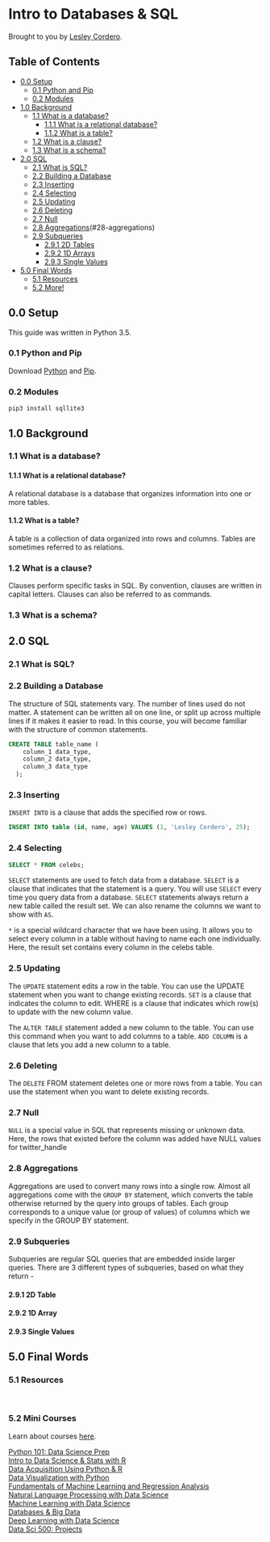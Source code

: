 Intro to Databases & SQL
==================

Brought to you by [Lesley Cordero](http://www.columbia.edu/~lc2958).

## Table of Contents

- [0.0 Setup](#00-setup)
	+ [0.1 Python and Pip](#01-python-and-pip)
	+ [0.2 Modules](#02-modules)
- [1.0 Background](#10-background)
	+ [1.1 What is a database?](#11-what-is-a-database)
		* [1.1.1 What is a relational database?](#111-what-is-a-relational-database)
		* [1.1.2 What is a table?](#112-what-is-a-table)
	+ [1.2 What is a clause?](#12-what-is-a-clause)
	+ [1.3 What is a schema?](#13-what-is-a-schema)
- [2.0 SQL](#20-sql)
	+ [2.1 What is SQL?](#21-what-is-sql)
	+ [2.2 Building a Database](#22-building-a-database)
	+ [2.3 Inserting](#23-inserting)
	+ [2.4 Selecting](#24-selecting)
	+ [2.5 Updating](#25-updating)
	+ [2.6 Deleting](#26-deleting)
	+ [2.7 Null](#27-null)
	+ [2.8 Aggregations](#28-aggregations)(#28-aggregations)
	+ [2.9 Subqueries](#29-subqueries)
		* [2.9.1 2D Tables](#291-2d-tables)
		* [2.9.2 1D Arrays](#292-1d-arrays)
		* [2.9.3 Single Values](#293-single-values)
- [5.0 Final Words](#50-final-words)
	+ [5.1 Resources](#51-resources)
	+ [5.2 More!](#52-more)


## 0.0 Setup

This guide was written in Python 3.5.


### 0.1 Python and Pip

Download [Python](https://www.python.org/downloads/) and [Pip](https://pip.pypa.io/en/stable/installing/).

### 0.2 Modules

```
pip3 install sqllite3
```

## 1.0 Background

### 1.1 What is a database?

#### 1.1.1 What is a relational database?

 A relational database is a database that organizes information into one or more tables. 

#### 1.1.2 What is a table? 

A table is a collection of data organized into rows and columns. Tables are sometimes referred to as relations.


### 1.2 What is a clause?

Clauses perform specific tasks in SQL. By convention, clauses are written in capital letters. Clauses can also be referred to as commands.

### 1.3 What is a schema?


## 2.0 SQL


### 2.1 What is SQL? 


### 2.2 Building a Database

The structure of SQL statements vary. The number of lines used do not matter. A statement can be written all on one line, or split up across multiple lines if it makes it easier to read. In this course, you will become familiar with the structure of common statements.

``` SQL
CREATE TABLE table_name (
    column_1 data_type, 
    column_2 data_type, 
    column_3 data_type
  );
```

### 2.3 Inserting

`INSERT INTO` is a clause that adds the specified row or rows. 

``` SQL
INSERT INTO table (id, name, age) VALUES (1, 'Lesley Cordero', 25);
```

### 2.4 Selecting

``` SQL
SELECT * FROM celebs;
```
`SELECT` statements are used to fetch data from a database. `SELECT` is a clause that indicates that the statement is a query. You will use `SELECT` every time you query data from a database. `SELECT` statements always return a new table called the result set. We can also rename the columns we want to show with `AS`.

`*` is a special wildcard character that we have been using. It allows you to select every column in a table without having to name each one individually. Here, the result set contains every column in the celebs table.

### 2.5 Updating

The `UPDATE` statement edits a row in the table. You can use the UPDATE statement when you want to change existing records. `SET` is a clause that indicates the column to edit. WHERE is a clause that indicates which row(s) to update with the new column value.

The `ALTER TABLE` statement added a new column to the table. You can use this command when you want to add columns to a table. `ADD COLUMN` is a clause that lets you add a new column to a table. 

### 2.6 Deleting

The `DELETE` FROM statement deletes one or more rows from a table. You can use the statement when you want to delete existing records.

### 2.7 Null

`NULL` is a special value in SQL that represents missing or unknown data. Here, the rows that existed before the column was added have NULL values for twitter_handle

### 2.8 Aggregations

Aggregations are used to convert many rows into a single row. Almost all aggregations come with the `GROUP BY` statement, which converts the table otherwise returned by the query into groups of tables. Each group corresponds to a unique value (or group of values) of columns which we specify in the GROUP BY statement.


### 2.9 Subqueries 

Subqueries are regular SQL queries that are embedded inside larger queries. There are 3 different types of subqueries, based on what they return -


#### 2.9.1 2D Table 

#### 2.9.2 1D Array

#### 2.9.3 Single Values


## 5.0 Final Words


### 5.1 Resources

[]() <br>
[]()

### 5.2 Mini Courses

Learn about courses [here](www.byteacademy.co/all-courses/data-science-mini-courses/).

[Python 101: Data Science Prep](https://www.eventbrite.com/e/python-101-data-science-prep-tickets-30980459388) <br>
[Intro to Data Science & Stats with R](https://www.eventbrite.com/e/data-sci-109-intro-to-data-science-statistics-using-r-tickets-30908877284) <br>
[Data Acquisition Using Python & R](https://www.eventbrite.com/e/data-sci-203-data-acquisition-using-python-r-tickets-30980705123) <br>
[Data Visualization with Python](https://www.eventbrite.com/e/data-sci-201-data-visualization-with-python-tickets-30980827489) <br>
[Fundamentals of Machine Learning and Regression Analysis](https://www.eventbrite.com/e/data-sci-209-fundamentals-of-machine-learning-and-regression-analysis-tickets-30980917759) <br>
[Natural Language Processing with Data Science](https://www.eventbrite.com/e/data-sci-210-natural-language-processing-with-data-science-tickets-30981006023) <br>
[Machine Learning with Data Science](https://www.eventbrite.com/e/data-sci-309-machine-learning-with-data-science-tickets-30981154467) <br>
[Databases & Big Data](https://www.eventbrite.com/e/data-sci-303-databases-big-data-tickets-30981182551) <br>
[Deep Learning with Data Science](https://www.eventbrite.com/e/data-sci-403-deep-learning-with-data-science-tickets-30981221668) <br>
[Data Sci 500: Projects](https://www.eventbrite.com/e/data-sci-500-projects-tickets-30981330995)
